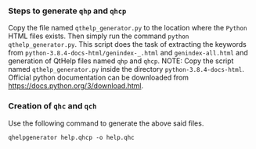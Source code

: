 ### Steps to generate `qhp` and `qhcp`
Copy the file named `qthelp_generator.py` to the location where the `Python` HTML files exists. Then simply run the command `python qthelp_generator.py`. This script does the task of extracting the keywords from `python-3.8.4-docs-html/genindex-_.html` and `genindex-all.html` and generation of QtHelp files named `qhp` and `qhcp`.
NOTE: Copy the script named `qthelp_generator.py` inside the directory `python-3.8.4-docs-html`. Official python documentation can be downloaded from https://docs.python.org/3/download.html.

### Creation of `qhc` and `qch`
Use the following command to generate the above said files.

    qhelpgenerator help.qhcp -o help.qhc
